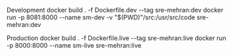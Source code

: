 Development
    docker build . -f Dockerfile.dev --tag sre-mehran:dev
    docker run -p 8081:8000 --name sm-dev -v "$(PWD)"/src:/usr/src/code sre-mehran:dev 

Production
    docker build . -f Dockerfile.live --tag sre-mehran:live
    docker run -p 8000:8000 --name sm-live sre-mehran:live 
